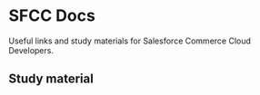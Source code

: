 # SFCC Docs
Useful links and study materials for Salesforce Commerce Cloud Developers.

## Study material


